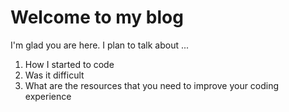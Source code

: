# Welcome to my blog

I'm glad you are here. I plan to talk about ...
1. How I started to code
2. Was it difficult 
3. What are the resources that you need to improve your coding experience
